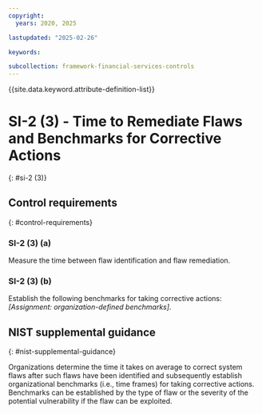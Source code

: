 ```yaml
---
copyright:
  years: 2020, 2025

lastupdated: "2025-02-26"

keywords:

subcollection: framework-financial-services-controls
---
```


{{site.data.keyword.attribute-definition-list}}

# SI-2 (3) -  Time to Remediate Flaws and Benchmarks for Corrective Actions
{: #si-2 (3)}

## Control requirements
{: #control-requirements}



### SI-2 (3) (a)


Measure the time between flaw identification and flaw remediation.


### SI-2 (3) (b)


Establish the following benchmarks for taking corrective actions: _[Assignment: organization-defined benchmarks]_.












## NIST supplemental guidance
{: #nist-supplemental-guidance}

Organizations determine the time it takes on average to correct system flaws after such flaws have been identified and subsequently establish organizational benchmarks (i.e., time frames) for taking corrective actions. Benchmarks can be established by the type of flaw or the severity of the potential vulnerability if the flaw can be exploited.

